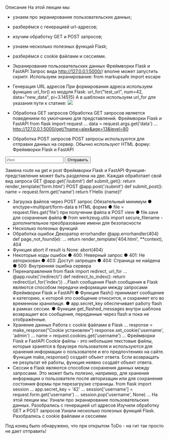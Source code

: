 Описание
На этой лекции мы:

- узнаем про экранирование пользовательских данных;
- разберёмся с генерацией url-адресов;
- изучим обработку GET и POST запросов;
- узнаем несколько полезных функций Flask;
- разберёмся с cookie файлами и сессиями.

- Экранирование пользовательских данных
  Фреймворки Flask и FastAPI
  Запрос вида http://127.0.0.1:5000/<script>alert("I am haсker")</script>/ вполне
  может запустить скрипт. Используем экранирование:
  from markupsafe import escape
- Генерация URL адресов
  При формировании адреса используем функцию url_for() из модуля Flask:
  url_for("test_url", num=42, data="new_data", pi=3.14515)
  А в шаблонах используем url_for для указания пути к статике:
  <img src="{{ url_for('static', filename='image/foto.jpg') }}">
- Обработка GET запросов
  Обработка GET запросов является поведением по умолчанию для
  представлений.
  Фреймворки Flask и FastAPI
  from flask import request
  ...
  data = request.args.get('data')
  ...
  http://127.0.0.1:5000/get/?name=alex&age=13&level=80
- Обработка POST запросов
  POST запросы используются для отправки данных на сервер. Обычно
  используют HTML форму:
  Фреймворки Flask и FastAPI

<form action="/submit" method="post">
 <input type="text" name="name" placeholder="Имя">
 <input type="submit" value="Отправить">
</form>

Замена route на get и post
Фреймворки Flask и FastAPI
Функция-представление может быть разделена на две. Каждая обработает свой вид запроса
GET
@app.get('/submit')
def submit_get():
return render_template('form.html')
POST
@app.post('/submit')
def submit_post():
name = request.form.get('name')
return f'Hello {name}!'

- Загрузка файлов через POST запрос
  Обязательный минимум
  ● enctype=multipart/form-data в HTML форме
  ● file = request.files.get('file') при получении файла в POST view
  ● file.save для сохранения файла
  ● from werkzeug.utils import secure_filename - дополнительное
  преобразование имени для безопасности
- Несколько полезных функций
- Обработка ошибок Декоратор errorhandler
  @app.errorhandler(404)
  def page_not_found(e):
  ...
  return
  render_template('404.html',
  **context), 404
- Функция abort
  if result is None:
  abort(404)
- Некоторые коды ошибок
  ● 400: Неверный запрос
  ● 401: Не авторизован
  ● 403: Доступ запрещен
  ● 404: Страница не найдена
  ● 500: Внутренняя ошибка
  сервера
- Перенаправления
  from flask import redirect, url_for
  ...
  @app.route('/redirect/')
  def redirect_to_index():
  return redirect(url_for('index'))
  ...Flash сообщения
  Flash сообщения в Flask являются способом передачи информации
  между запросами
  Фреймворки Flask и FastAPI
  ● Функция flash() принимает сообщение и категорию, к
  которой это сообщение относится, и сохраняет его во
  временном хранилище.
  ● app.secret_key обеспечивает работу flash в рамках
  сессии.
  ● Функция get_flashed_messages внутри шаблона
  возвращает все сообщения, переданные через flash и
  пока не отображённые.
- Хранение данных
  Работа с cookie файлами в Flask
  ...
  response = make_response("Cookie установлен")
  response.set_cookie('username', 'admin')
  ...
  name = request.cookies.get('username')
  ...
  Фреймворки Flask и FastAPI
  Cookie файлы - это небольшие текстовые файлы, которые
  хранятся в браузере пользователя и используются для хранения
  информации о пользователе и его предпочтениях на сайте.
  Функция make_response() создаёт объект ответа. Если
  возвращать не результат её работы, функция неявно создаёт
  объект ответа.
- Сессии в Flask являются способом сохранения данных между запросами. Это
  может быть полезно, например, для хранения информации о пользователе после
  авторизации или для сохранения состояния формы при перезагрузке страницы.
  from flask import session
  ...
  app.secret_key = '42'
  ...
  session['username'] = request.form.get('username')
  ...
  session.pop('username', None)
  ...
  На этой лекции мы:
  Узнали про экранирование пользовательских данных.
  Разобрались с генерацией url адресов
  Изучили обработку GET и POST запросов
  Узнали несколько полезных функций Flask.
  Разобрались с cookie файлами и сессиями 

Под конец было обнаружено, что при 
открытом ToDo - на гит так просто
не дает отправить!

